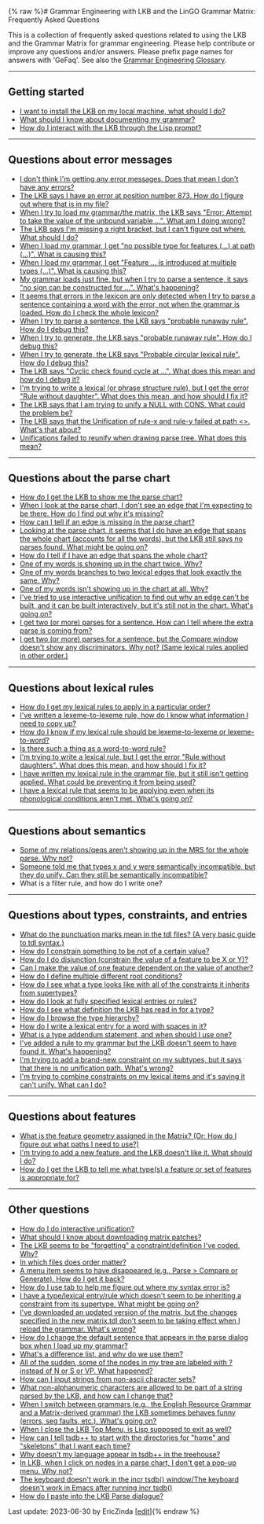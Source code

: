 {% raw %}# Grammar Engineering with LKB and the LinGO Grammar Matrix: Frequently Asked Questions

This is a collection of frequently asked questions related to using the
LKB and the Grammar Matrix for grammar engineering. Please help
contribute or improve any questions and/or answers. Please prefix page
names for answers with 'GeFaq'. See also the [Grammar
Engineering Glossary](/GeGlossary).

* * *

## Getting started

- [I want to install the LKB on my local machine, what should I
do?](https://delph-in.github.io/docs/matrix/GeFaqLkbInstallation)
- [What should I know about documenting my
grammar?](https://delph-in.github.io/docs/matrix/GeFaqGrammarDocumentation)
- [How do I interact with the LKB through the Lisp
prompt?](https://delph-in.github.io/docs/matrix/GeFaqLispPromptTips)

* * *

## Questions about error messages

- [I don't think I'm getting any error messages. Does that mean I
don't have any errors?](https://delph-in.github.io/docs/matrix/GeFaqNoError)
- [The LKB says I have an error at position number 873. How do I
figure out where that is in my file?](https://delph-in.github.io/docs/matrix/GeFaqLoadScript)
- [When I try to load my grammar/the matrix, the LKB says "Error:
Attempt to take the value of the unbound variable ...". What am I
doing wrong?](https://delph-in.github.io/docs/matrix/GeFaqGotoChar)
- [The LKB says I'm missing a right bracket, but I can't figure out
where. What should I do?](https://delph-in.github.io/docs/matrix/GeFaqRightBracket)
- [When I load my grammar, I get "no possible type for features (...)
at path (...)". What is causing this?](https://delph-in.github.io/docs/matrix/GeFaqNoPossibleType)
- [When I load my grammar, I get "Feature ... is introduced at
multiple types (...)". What is causing this?](https://delph-in.github.io/docs/matrix/GeFaqFeatureMultiType)
- [My grammar loads just fine, but when I try to parse a sentence, it
says "no sign can be constructed for ...". What's
happening?](https://delph-in.github.io/docs/matrix/GeFaqNoSign)
- [It seems that errors in the lexicon are only detected when I try to
parse a sentence containing a word with the error, not when the
grammar is loaded. How do I check the whole
lexicon?]()
- [When I try to parse a sentence, the LKB says "probable runaway
rule". How do I debug this?](https://delph-in.github.io/docs/matrix/GeFaqRunawayRule1)
- [When I try to generate, the LKB says "probable runaway rule". How
do I debug this?](https://delph-in.github.io/docs/matrix/GeFaqRunawayRule2)
- [When I try to generate, the LKB says "Probable circular lexical
rule". How do I debug this?](https://delph-in.github.io/docs/matrix/GeFaqCircularLexRule)
- [The LKB says "Cyclic check found cycle at ...". What does this mean
and how do I debug it?](https://delph-in.github.io/docs/matrix/GeFaqCyclicCheck)
- [I'm trying to write a lexical (or phrase structure rule), but I get
the error "Rule without daughter". What does this mean, and how
should I fix it?](https://delph-in.github.io/docs/matrix/GeFaqRuleWithoutDaughter)
- [The LKB says that I am trying to unify a NULL with CONS. What could
the problem be?]()
- [The LKB says that the Unification of rule-x and rule-y failed at
path &lt;&gt;. What's that about?]()
- [Unifications failed to reunify when drawing parse tree. What does
this mean?]()

* * *

## Questions about the parse chart

- [How do I get the LKB to show me the parse chart?](https://delph-in.github.io/docs/matrix/GeFaqShowChart)
- [When I look at the parse chart, I don't see an edge that I'm
expecting to be there. How do I find out why it's
missing?](https://delph-in.github.io/docs/matrix/GeFaqMissingEdge)
- [How can I tell if an edge is missing in the parse
chart?](https://delph-in.github.io/docs/matrix/GeFaqMissingHowTo)
- [Looking at the parse chart, it seems that I do have an edge that
spans the whole chart (accounts for all the words), but the LKB
still says no parses found. What might be going on?](https://delph-in.github.io/docs/matrix/GeFaqRootFail)
- [How do I tell if I have an edge that spans the whole
chart?](https://delph-in.github.io/docs/matrix/GeFaqSpanningEdge)
- [One of my words is showing up in the chart twice.
Why?](https://delph-in.github.io/docs/matrix/GeFaqChartTwice)
- [One of my words branches to two lexical edges that look exactly the
same. Why?]()
- [One of my words isn't showing up in the chart at all.
Why?]()
- [I've tried to use interactive unification to find out why an edge
can't be built, and it can be built interactively, but it's still
not in the chart. What's going on?](https://delph-in.github.io/docs/matrix/GeFaqUnifySurprise)
- [I get two (or more) parses for a sentence. How can I tell where the
extra parse is coming from?]()
- [I get two (or more) parses for a sentence, but the Compare window
doesn't show any discriminators. Why not? (Same lexical rules
applied in other order.)]()

* * *

## Questions about lexical rules

- [How do I get my lexical rules to apply in a particular
order?]()
- [I've written a lexeme-to-lexeme rule, how do I know what
information I need to copy up?]()
- [How do I know if my lexical rule should be lexeme-to-lexeme or
lexeme-to-word?]()
- [Is there such a thing as a word-to-word
rule?]()
- [I'm trying to write a lexical rule, but I get the error "Rule
without daughters". What does this mean, and how should I fix
it?](https://delph-in.github.io/docs/matrix/GeFaqRuleWithoutDaughters)
- [I have written my lexical rule in the grammar file, but it still
isn't getting applied. What could be preventing it from being
used?](https://delph-in.github.io/docs/matrix/GeFaqNoEntry2)
- [I have a lexical rule that seems to be applying even when its
phonological conditions aren't met. What's going
on?](https://delph-in.github.io/docs/matrix/GeFaqOverApplicationLexRule)

* * *

## Questions about semantics

- [Some of my relations/qeqs aren't showing up in the MRS for the
whole parse. Why not?](https://delph-in.github.io/docs/matrix/GeFaqMissingRels)
- [Someone told me that types x and y were semantically incompatible,
but they do unify. Can they still be semantically
incompatible?]()
- What is a filter rule, and how do I write one?

* * *

## Questions about types, constraints, and entries

- [What do the punctuation marks mean in the tdl files? (A very basic
guide to tdl syntax.)](https://delph-in.github.io/docs/matrix/GeFaqTdlSyntax)
- [How do I constrain something to be not of a certain
value?](https://delph-in.github.io/docs/matrix/GeFaqNegValue)
- [How do I do disjunction (constrain the value of a feature to be X
or Y)?](https://delph-in.github.io/docs/matrix/GeFaqDisjunctiveValue)
- [Can I make the value of one feature dependent on the value of
another?](https://delph-in.github.io/docs/matrix/GeFaqDistributedDisjunction)
- [How do I define multiple different root
conditions?]()
- [How do I see what a type looks like with all of the constraints it
inherits from supertypes?](https://delph-in.github.io/docs/matrix/GeFaqExpandedType)
- [How do I look at fully specified lexical entries or
rules?](https://delph-in.github.io/docs/matrix/GeFaqViewEntry)
- [How do I see what definition the LKB has read in for a
type?](https://delph-in.github.io/docs/matrix/GeFaqViewType)
- [How do I browse the type hierarchy?](https://delph-in.github.io/docs/matrix/GeFaqViewHierarchy)
- [How do I write a lexical entry for a word with spaces in
it?]()
- [What is a type addendum statement, and when should I use
one?](https://delph-in.github.io/docs/matrix/GeFaqTypeAddendum)
- [I've added a rule to my grammar but the LKB doesn't seem to have
found it. What's happening?](https://delph-in.github.io/docs/matrix/GeFaqNoRule)
- [I'm trying to add a brand-new constraint on my subtypes, but it
says that there is no unification path. What's
wrong?]()
- [I'm trying to combine constraints on my lexical items and it's
saying it can't unify. What can I do?]()

* * *

## Questions about features

- [What is the feature geometry assigned in the Matrix? (Or: How do I
figure out what paths I need to use?)](https://delph-in.github.io/docs/matrix/GeFaqFeatureGeometry)
- [I'm trying to add a new feature, and the LKB doesn't like it. What
should I do?](https://delph-in.github.io/docs/matrix/GeFaqNewFeature)
- [How do I get the LKB to tell me what type(s) a feature or set of
features is appropriate for?](https://delph-in.github.io/docs/matrix/GeFaqFindTypeForFeatures)

* * *

## Other questions

- [How do I do interactive unification?](https://delph-in.github.io/docs/matrix/GeFaqInteractiveUnify)
- [What should I know about downloading matrix
patches?]()
- [The LKB seems to be "forgetting" a constraint/definition I've
coded. Why?](https://delph-in.github.io/docs/matrix/GeFaqForgottenConstraint)
- [In which files does order matter?](https://delph-in.github.io/docs/matrix/GeFaqOrderMatters)
- [A menu item seems to have disappeared (e.g., Parse &gt; Compare or
Generate). How do I get it back?](https://delph-in.github.io/docs/matrix/GeFaqExpandMenu)
- [How do I use tab to help me figure out where my syntax error
is?](https://delph-in.github.io/docs/matrix/GeFaqTabIndentation)
- [I have a type/lexical entry/rule which doesn't seem to be
inheriting a constraint from its supertype. What might be going
on?](https://delph-in.github.io/docs/matrix/GeFaqConfusingTypo)
- [I've downloaded an updated version of the matrix, but the changes
specified in the new matrix.tdl don't seem to be taking effect when
I reload the grammar. What's wrong?](https://delph-in.github.io/docs/matrix/GeFaqTdlTxt)
- [How do I change the default sentence that appears in the parse
dialog box when I load up my grammar?]()
- [What's a difference list, and why do we use them?](https://delph-in.github.io/docs/matrix/GeFaqDiffList)
- [All of the sudden, some of the nodes in my tree are labeled with ?
instead of N or S or VP. What happened?]()
- [How can I input strings from non-ascii character
sets?](https://delph-in.github.io/docs/matrix/GeFaqUnicodeInput)
- [What non-alphanumeric characters are allowed to be part of a string
parsed by the LKB, and how can I change that?](https://delph-in.github.io/docs/matrix/GeFaqNonAlpha)
- [When I switch between grammars (e.g., the English Resource Grammar
and a Matrix-derived grammar) the LKB sometimes behaves funny
(errors, seg faults, etc.). What's going
on?](https://delph-in.github.io/docs/matrix/GeFaqSwitchingGrammars)
- [When I close the LKB Top Menu, is Lisp supposed to exit as
well?](https://delph-in.github.io/docs/matrix/GeFaqClickX)
- [How can I tell tsdb++ to start with the directories for "home" and
"skeletons" that I want each time?](https://delph-in.github.io/docs/tools/GeFaqTsdbRc)
- [Why doesn't my language appear in tsdb++ in the
treehouse?]()
- [In LKB, when I click on nodes in a parse chart, I don't get a
pop-up menu. Why not?]()
- [The keyboard doesn't work in the incr tsdb() window/The keyboard
doesn't work in Emacs after running incr
tsdb()](https://delph-in.github.io/docs/matrix/GeFaqKeyboardNotWorking)
- [How do I paste into the LKB Parse dialogue?](https://delph-in.github.io/docs/matrix/GeFaqPasteShortcut)

Last update: 2023-06-30 by EricZinda [[edit](https://github.com/delph-in/docs/wiki/GrammarEngineeringFAQ/_edit)]{% endraw %}